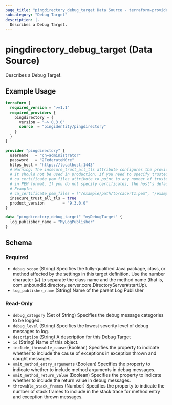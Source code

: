 ```yaml
---
page_title: "pingdirectory_debug_target Data Source - terraform-provider-pingdirectory"
subcategory: "Debug Target"
description: |-
  Describes a Debug Target.
---
```


# pingdirectory_debug_target (Data Source)

Describes a Debug Target.

## Example Usage

```terraform
terraform {
  required_version = ">=1.1"
  required_providers {
    pingdirectory = {
      version = "~> 0.3.0"
      source  = "pingidentity/pingdirectory"
    }
  }
}

provider "pingdirectory" {
  username   = "cn=administrator"
  password   = "2FederateM0re"
  https_host = "https://localhost:1443"
  # Warning: The insecure_trust_all_tls attribute configures the provider to trust any certificate presented by the PingDirectory server.
  # It should not be used in production. If you need to specify trusted CA certificates, use the
  # ca_certificate_pem_files attribute to point to any number of trusted CA certificate files
  # in PEM format. If you do not specify certificates, the host's default root CA set will be used.
  # Example:
  # ca_certificate_pem_files = ["/example/path/to/cacert1.pem", "/example/path/to/cacert2.pem"]
  insecure_trust_all_tls = true
  product_version        = "9.3.0.0"
}

data "pingdirectory_debug_target" "myDebugTarget" {
  log_publisher_name = "MyLogPublisher"
}
```

<!-- schema generated by tfplugindocs -->
## Schema

### Required

- `debug_scope` (String) Specifies the fully-qualified Java package, class, or method affected by the settings in this target definition. Use the number character (#) to separate the class name and the method name (that is, com.unboundid.directory.server.core.DirectoryServer#startUp).
- `log_publisher_name` (String) Name of the parent Log Publisher

### Read-Only

- `debug_category` (Set of String) Specifies the debug message categories to be logged.
- `debug_level` (String) Specifies the lowest severity level of debug messages to log.
- `description` (String) A description for this Debug Target
- `id` (String) Name of this object.
- `include_throwable_cause` (Boolean) Specifies the property to indicate whether to include the cause of exceptions in exception thrown and caught messages.
- `omit_method_entry_arguments` (Boolean) Specifies the property to indicate whether to include method arguments in debug messages.
- `omit_method_return_value` (Boolean) Specifies the property to indicate whether to include the return value in debug messages.
- `throwable_stack_frames` (Number) Specifies the property to indicate the number of stack frames to include in the stack trace for method entry and exception thrown messages.


